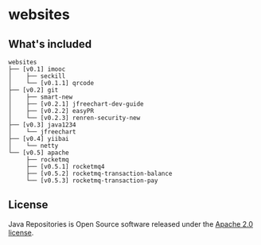 # websites

## What's included
```
websites
├── [v0.1] imooc
│    ├── seckill
│    └── [v0.1.1] qrcode
├── [v0.2] git
│    ├── smart-new
│    ├── [v0.2.1] jfreechart-dev-guide
│    ├── [v0.2.2] easyPR
│    └── [v0.2.3] renren-security-new
├── [v0.3] java1234
│    └── jfreechart
├── [v0.4] yiibai
│    └── netty
└── [v0.5] apache
     ├── rocketmq
     ├── [v0.5.1] rocketmq4
     ├── [v0.5.2] rocketmq-transaction-balance
     └── [v0.5.3] rocketmq-transaction-pay
```

## License
Java Repositories is Open Source software released under the [Apache 2.0 license](http://www.apache.org/licenses/LICENSE-2.0.html).